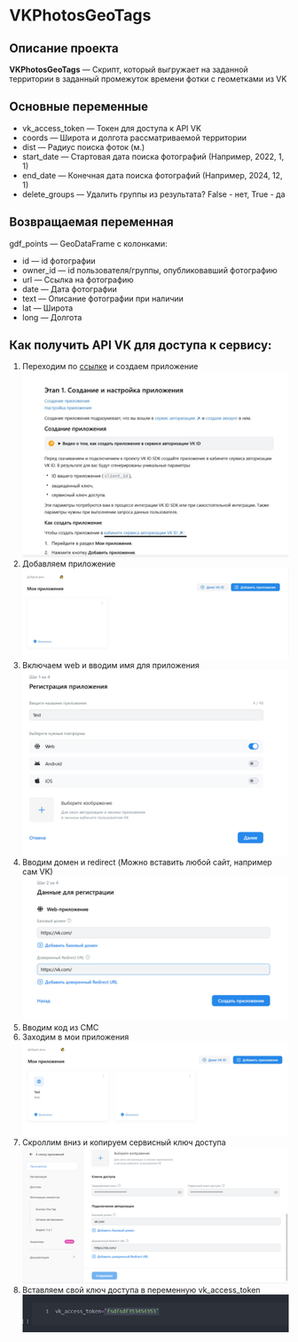 # VKPhotosGeoTags

## Описание проекта
**VKPhotosGeoTags** — Скрипт, который выгружает на заданной территории в заданный промежуток времени фотки с геометками из VK

## Основные переменные
- vk_access_token — Токен для доступа к API VK
- coords — Широта и долгота рассматриваемой территории
- dist — Радиус поиска фоток (м.)
- start_date — Стартовая дата поиска фотографий (Например, 2022, 1, 1)
- end_date — Конечная дата поиска фотографий (Например, 2024, 12, 1)
- delete_groups — Удалить группы из результата? False - нет, True - да

## Возвращаемая переменная
gdf_points — GeoDataFrame с колонками:
- id — id фотографии
- owner_id — id пользователя/группы, опубликовавший фотографию
- url — Ссылка на фотографию
- date — Дата фотографии
- text — Описание фотографии при наличии
- lat — Широта
- long — Долгота

## Как получить API VK для доступа к сервису:
1. Переходим по [ссылке](https://id.vk.com/about/business/go/docs/ru/vkid/latest/vk-id/connection/create-application) и создаем приложение
![](https://github.com/rstsluv/VKPhotoGeoTagsScrapper/blob/main/images/1.jpg?raw=true)
2. Добавляем приложение
![](https://github.com/rstsluv/VKPhotoGeoTagsScrapper/blob/main/images/2.jpg?raw=true)
3. Включаем web и вводим имя для приложения
![](https://github.com/rstsluv/VKPhotoGeoTagsScrapper/blob/main/images/3.jpg?raw=true)
4. Вводим домен и redirect (Можно вставить любой сайт, например сам VK)
![](https://github.com/rstsluv/VKPhotoGeoTagsScrapper/blob/main/images/4.jpg?raw=true)
5. Вводим код из СМС
6. Заходим в мои приложения
![](https://github.com/rstsluv/VKPhotoGeoTagsScrapper/blob/main/images/6.jpg?raw=true)
7. Скроллим вниз и копируем сервисный ключ доступа
![](https://github.com/rstsluv/VKPhotoGeoTagsScrapper/blob/main/images/7.jpg?raw=true)
8. Вставляем свой ключ доступа в переменную vk_access_token
![](https://github.com/rstsluv/VKPhotoGeoTagsScrapper/blob/main/images/8.jpg?raw=true)